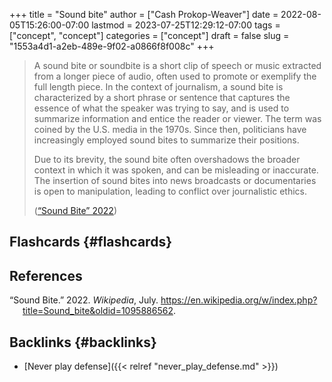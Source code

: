 +++
title = "Sound bite"
author = ["Cash Prokop-Weaver"]
date = 2022-08-05T15:26:00-07:00
lastmod = 2023-07-25T12:29:12-07:00
tags = ["concept", "concept"]
categories = ["concept"]
draft = false
slug = "1553a4d1-a2eb-489e-9f02-a0866f8f008c"
+++

> A sound bite or soundbite is a short clip of speech or music extracted from a longer piece of audio, often used to promote or exemplify the full length piece. In the context of journalism, a sound bite is characterized by a short phrase or sentence that captures the essence of what the speaker was trying to say, and is used to summarize information and entice the reader or viewer. The term was coined by the U.S. media in the 1970s. Since then, politicians have increasingly employed sound bites to summarize their positions.
>
> Due to its brevity, the sound bite often overshadows the broader context in which it was spoken, and can be misleading or inaccurate. The insertion of sound bites into news broadcasts or documentaries is open to manipulation, leading to conflict over journalistic ethics.
>
> (<a href="#citeproc_bib_item_1">“Sound Bite” 2022</a>)


## Flashcards {#flashcards}

## References

<style>.csl-entry{text-indent: -1.5em; margin-left: 1.5em;}</style><div class="csl-bib-body">
  <div class="csl-entry"><a id="citeproc_bib_item_1"></a>“Sound Bite.” 2022. <i>Wikipedia</i>, July. <a href="https://en.wikipedia.org/w/index.php?title=Sound_bite&oldid=1095886562">https://en.wikipedia.org/w/index.php?title=Sound_bite&#38;oldid=1095886562</a>.</div>
</div>


## Backlinks {#backlinks}

-   [Never play defense]({{< relref "never_play_defense.md" >}})
